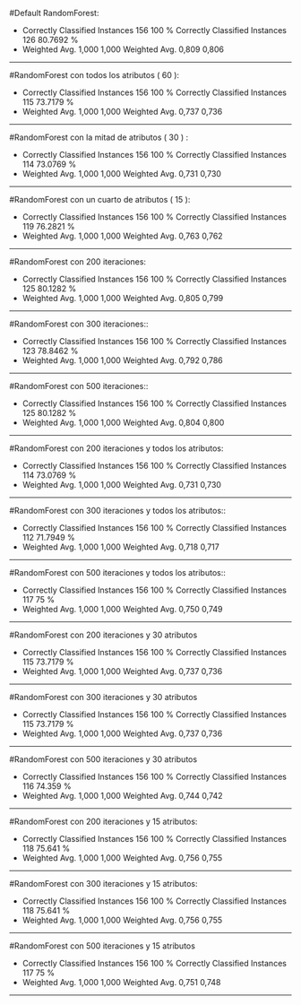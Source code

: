 #Default RandomForest:
* Correctly Classified Instances         156              100      %
Correctly Classified Instances         126               80.7692 %
* Weighted Avg. 1,000 1,000
Weighted Avg. 0,809 0,806
---- 

#RandomForest con todos los atributos ( 60 ):
* Correctly Classified Instances         156              100      %
Correctly Classified Instances         115               73.7179 %
* Weighted Avg. 1,000 1,000
Weighted Avg. 0,737 0,736
---- 

#RandomForest con la mitad de atributos ( 30 ) :
* Correctly Classified Instances         156              100      %
Correctly Classified Instances         114               73.0769 %
* Weighted Avg. 1,000 1,000
Weighted Avg. 0,731 0,730
---- 

#RandomForest con un cuarto de atributos ( 15 ):
* Correctly Classified Instances         156              100      %
Correctly Classified Instances         119               76.2821 %
* Weighted Avg. 1,000 1,000
Weighted Avg. 0,763 0,762
---- 

#RandomForest con 200 iteraciones:
* Correctly Classified Instances         156              100      %
Correctly Classified Instances         125               80.1282 %
* Weighted Avg. 1,000 1,000
Weighted Avg. 0,805 0,799
---- 

#RandomForest con 300 iteraciones::
* Correctly Classified Instances         156              100      %
Correctly Classified Instances         123               78.8462 %
* Weighted Avg. 1,000 1,000
Weighted Avg. 0,792 0,786
---- 

#RandomForest con 500 iteraciones::
* Correctly Classified Instances         156              100      %
Correctly Classified Instances         125               80.1282 %
* Weighted Avg. 1,000 1,000
Weighted Avg. 0,804 0,800
---- 

#RandomForest con 200 iteraciones y todos los atributos:
* Correctly Classified Instances         156              100      %
Correctly Classified Instances         114               73.0769 %
* Weighted Avg. 1,000 1,000
Weighted Avg. 0,731 0,730
---- 

#RandomForest con 300 iteraciones y todos los atributos::
* Correctly Classified Instances         156              100      %
Correctly Classified Instances         112               71.7949 %
* Weighted Avg. 1,000 1,000
Weighted Avg. 0,718 0,717
---- 

#RandomForest con 500 iteraciones y todos los atributos::
* Correctly Classified Instances         156              100      %
Correctly Classified Instances         117               75      %
* Weighted Avg. 1,000 1,000
Weighted Avg. 0,750 0,749
---- 

#RandomForest con 200 iteraciones y 30 atributos
* Correctly Classified Instances         156              100      %
Correctly Classified Instances         115               73.7179 %
* Weighted Avg. 1,000 1,000
Weighted Avg. 0,737 0,736
---- 

#RandomForest con 300 iteraciones y 30 atributos
* Correctly Classified Instances         156              100      %
Correctly Classified Instances         115               73.7179 %
* Weighted Avg. 1,000 1,000
Weighted Avg. 0,737 0,736
---- 

#RandomForest con 500 iteraciones y 30 atributos 
* Correctly Classified Instances         156              100      %
Correctly Classified Instances         116               74.359  %
* Weighted Avg. 1,000 1,000
Weighted Avg. 0,744 0,742
---- 

#RandomForest con 200 iteraciones y 15 atributos:
* Correctly Classified Instances         156              100      %
Correctly Classified Instances         118               75.641  %
* Weighted Avg. 1,000 1,000
Weighted Avg. 0,756 0,755
---- 

#RandomForest con 300 iteraciones y 15 atributos:
* Correctly Classified Instances         156              100      %
Correctly Classified Instances         118               75.641  %
* Weighted Avg. 1,000 1,000
Weighted Avg. 0,756 0,755
---- 

#RandomForest con 500 iteraciones y 15 atributos
* Correctly Classified Instances         156              100      %
Correctly Classified Instances         117               75      %
* Weighted Avg. 1,000 1,000
Weighted Avg. 0,751 0,748
---- 

